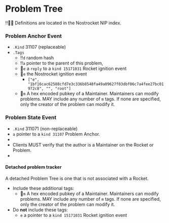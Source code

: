 # Problem Tree
‼️🚀🍌 Definitions are located in the Nostrocket NIP index.
### Problem Anchor Event
* `.Kind` 31107 (replaceable)
* `.Tags`
	* ‼️`d` random hash
	* ‼️`a` pointer to the parent of this problem, 
	* 🚀`e` a `reply` to a `kind 15171031` Rocket ignition event
	* 🚀`e` the Nostrocket ignition event
		* `["e", "1bf16cac62588cfd7e3c336b8548fa49a09627f03dbf06c7a4fee27bc01972c8", "", "root"]`
	* 🍌`m` A hex encoded pubkey of a Maintainer. Maintainers can modify problems. MAY include any number of `m` tags. If none are specified, only the creator of the problem can modify it.
 

### Problem State Event
* `.Kind` 311071 (non-replaceable)
* `a` pointer to a `kind 31107` Problem Anchor.
* 
* Clients MUST verify that the author is a Maintainer on the Rocket or Problem.
* 	
	
#### Detached problem tracker
A detached Problem Tree is one that is not associated with a Rocket.

* Include these additional tags:
	* 🍌`m` A hex encoded pubkey of a Maintainer. Maintainers can modify problems. MAY include any number of `m` tags. If none are specified, only the creator of the problem can modify it.
* Do **not** include these tags:
	* `e` a pointer to a `kind 15171031` Rocket ignition event